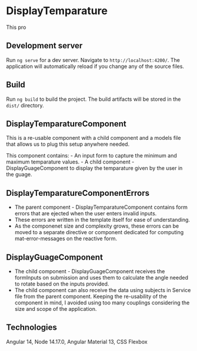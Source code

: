 # DisplayTemparature

This pro

## Development server

Run `ng serve` for a dev server. Navigate to `http://localhost:4200/`. The application will automatically reload if you change any of the source files.

## Build

Run `ng build` to build the project. The build artifacts will be stored in the `dist/` directory.

## DisplayTemparatureComponent

This is a re-usable component with a child component and a models file that allows us to plug this setup anywhere needed.

This component contains: - An input form to capture the minimum and maximum temparature values. - A child component - DisplayGuageComponent to display the temparature given by the user in the guage.

## DisplayTemparatureComponentErrors

- The parent component - DisplayTemparatureComponent contains form errors that are ejected when the user enters invalid inputs.
- These errors are written in the template itself for ease of understanding.
- As the componenet size and complexity grows, these errors can be moved to a separate directive or component dedicated for computing mat-error-messages on the reactive form.

## DisplayGuageComponent

- The child component - DisplayGuageComponent receives the formInputs on submission and uses them to calculate the angle needed to rotate based on the inputs provided.
- The child component can also receive the data using subjects in Service file from the parent component. Keeping the re-usability of the component in mind, I avoided using too many couplings considering the size and scope of the application.

## Technologies

Angular 14, Node 14.17.0, Angular Material 13, CSS Flexbox
